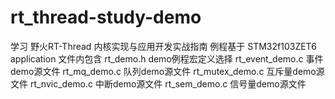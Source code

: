 # rt_thread-study-demo
 学习 野火RT-Thread 内核实现与应用开发实战指南 
 例程基于 STM32f103ZET6
application 文件内包含
    rt_demo.h        demo例程宏定义选择
    rt_event_demo.c  事件demo源文件
    rt_mq_demo.c     队列demo源文件
    rt_mutex_demo.c  互斥量demo源文件
    rt_nvic_demo.c   中断demo源文件
    rt_sem_demo.c    信号量demo源文件
